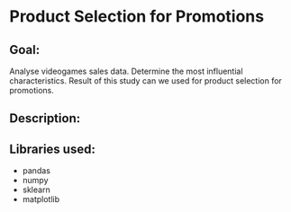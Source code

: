 # Product Selection for Promotions

## Goal: 
Analyse videogames sales data. Determine the most influential characteristics. Result of this study can we used for product selection for promotions.

## Description:


## Libraries used:
* pandas
* numpy
* sklearn
* matplotlib
